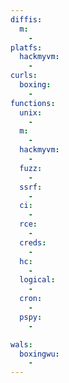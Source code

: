 ```yaml
---
diffis:
  m:
    -
platfs:
  hackmyvm:
    -
curls:
  boxing:
    -
functions:
  unix:
    -
  m:
    -
  hackmyvm:
    -
  fuzz:
    -
  ssrf:
    -
  ci:
    -
  rce:
    -
  creds:
    -
  hc:
    -
  logical:
    -
  cron:
    -
  pspy:
    -

wals:
  boxingwu:
    -
---
```

